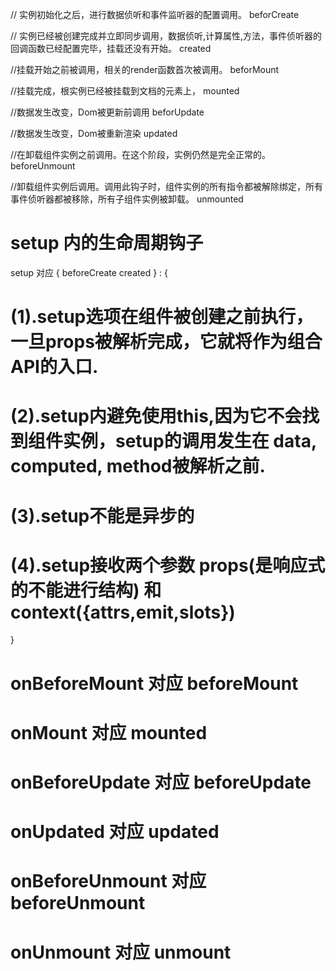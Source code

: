 // 实例初始化之后，进行数据侦听和事件监听器的配置调用。
beforCreate  

// 实例已经被创建完成并立即同步调用，数据侦听,计算属性,方法，事件侦听器的回调函数已经配置完毕，挂载还没有开始。
created  

//挂载开始之前被调用，相关的render函数首次被调用。
beforMount

//挂载完成，根实例已经被挂载到文档的元素上，
mounted

//数据发生改变，Dom被更新前调用
beforUpdate

//数据发生改变，Dom被重新渲染
updated

//在卸载组件实例之前调用。在这个阶段，实例仍然是完全正常的。
beforeUnmount

//卸载组件实例后调用。调用此钩子时，组件实例的所有指令都被解除绑定，所有事件侦听器都被移除，所有子组件实例被卸载。
unmounted

# setup 内的生命周期钩子

setup 对应 {
  beforeCreate
  created
} : {
  # (1).setup选项在组件被创建之前执行，一旦props被解析完成，它就将作为组合API的入口.
  # (2).setup内避免使用this,因为它不会找到组件实例，setup的调用发生在 data, computed, method被解析之前.
  # (3).setup不能是异步的
  # (4).setup接收两个参数 props(是响应式的不能进行结构) 和 context({attrs,emit,slots})
}

# onBeforeMount  对应  beforeMount
# onMount  对应  mounted
# onBeforeUpdate 对应 beforeUpdate
# onUpdated 对应 updated
# onBeforeUnmount 对应 beforeUnmount
# onUnmount 对应 unmount